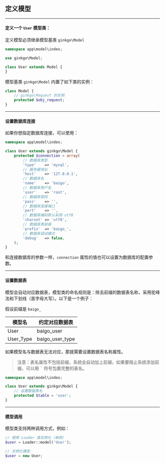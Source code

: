 ## 定义模型

----------

#### 定义一个 `User` 模型类：

定义模型必须继承模型基类 `ginkgo\Model`

``` php
namespace app\model\index;

use ginkgo\Model;

class User extends Model {
}
```

模型基类 `ginkgo\Model` 内置了如下类的实例：
 
``` php
class Model {
    // ginkgo\Request 的实例
    protected $obj_request;
}
```

----------

#### 设置数据库连接

如果你想指定数据库连接，可以使用：

``` php
namespace app\model\index;

class User extends ginkgo\Model {
    protected $connection = array(
        // 数据库类型
        'type'    => 'mysql',
        // 服务器地址
        'host'    => '127.0.0.1',
        // 数据库名
        'name'    => 'baigo',
        // 数据库用户名
        'user'    => 'root',
        // 数据库密码
        'pass'    => '',
        // 数据库连接端口
        'port'    => '',
        // 数据库编码默认采用 utf8
        'charset' => 'utf8',
        // 数据库表前缀
        'prefix'  => 'baigo_',
        // 数据库调试模式
        'debug'   => false,
    );
}
```

和连接数据库的参数一样，`connection` 属性的值也可以设置为数据库的配置参数。

----------

#### 设置数据表

模型会自动对应数据表，模型类的命名规则是：除去前缀的数据表名称，采用驼峰法和下划线（首字母大写）。以下是一个例子：

假设前缀是 `baigo_`

| 模型名	| 约定对应数据表 |
| - | - |
| User | baigo_user |
| User_Type | baigo_user_type |

如果模型名与数据表无法对应，那就需要设置数据表名称属性。

> 注意：表名属性不包括前缀，系统会自动加上前缀，如果要阻止系统添加前缀，可以用 <kbd>&#96;</kbd> 符号包裹完整的表名。

``` php
namespace app\model\index;

class User extends ginkgo\Model {
    // 设置数据表名
    protected $table = 'user';
}
```

----------

#### 模型调用

模型类支持两种调用方式，例如：

``` php
// 使用 Loader 类实例化（单例）
$user = Loader::model('User');

// 实例化模型
$user = new User;
```